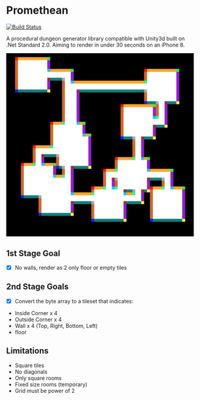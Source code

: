 # Promethean

[![Build Status](https://travis-ci.org/valantonini/Promethean.svg?branch=master)](https://travis-ci.org/valantonini/Promethean)

A procedural dungeon generator library compatible with Unity3d built on .Net Standard 2.0. Aiming to render in under 30 seconds on an iPhone 8.

![Current Progress](https://raw.githubusercontent.com/valantonini/Promethean/master/Examples/Example.png "Current Progress")

## 1st Stage Goal
- [x] No walls, render as 2 only floor or empty tiles

## 2nd Stage Goals

- [x] Convert the byte array to a tileset that indicates:
- Inside Corner x 4
- Outside Corner x 4
- Wall x 4 (Top, Right, Bottom, Left)
- floor

## Limitations
- Square tiles
- No diagonals 
- Only square rooms 
- Fixed size rooms (temporary)
- Grid must be power of 2


